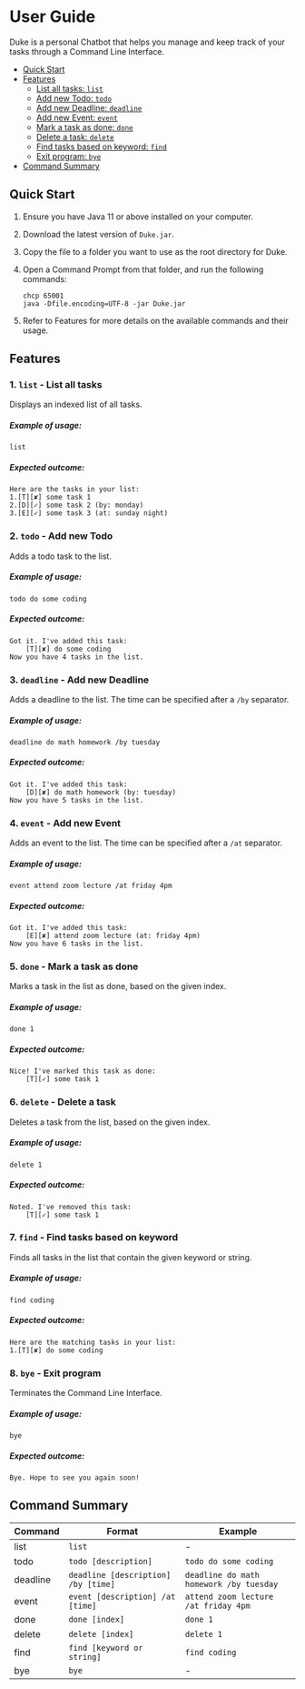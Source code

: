 # User Guide

Duke is a personal Chatbot that helps you manage and keep track of your tasks through a Command Line Interface.

* [Quick Start](#quick-start)
* [Features](#features)
    * [List all tasks: `list`](#1-list---list-all-tasks)
    * [Add new Todo: `todo`](#2-todo---add-new-todo)
    * [Add new Deadline: `deadline`](#3-deadline---add-new-deadline)
    * [Add new Event: `event`](#4-event---add-new-event)
    * [Mark a task as done: `done`](#5-done---mark-a-task-as-done)
    * [Delete a task: `delete`](#6-delete---delete-a-task)
    * [Find tasks based on keyword: `find`](#7-find---find-tasks-based-on-keyword)
    * [Exit program: `bye`](#8-bye---exit-program)
* [Command Summary](#command-summary)

## Quick Start

1. Ensure you have Java 11 or above installed on your computer.

2. Download the latest version of `Duke.jar`.

3. Copy the file to a folder you want to use as the root directory for Duke.

4. Open a Command Prompt from that folder, and run the following commands:
   ```
   chcp 65001
   java -Dfile.encoding=UTF-8 -jar Duke.jar
   ```
   
5. Refer to Features for more details on the available commands and their usage.

## Features 

### 1. `list` - List all tasks
Displays an indexed list of all tasks.

##### Example of usage: 
`list`

##### Expected outcome:
```
Here are the tasks in your list:
1.[T][✘] some task 1
2.[D][✓] some task 2 (by: monday)
3.[E][✓] some task 3 (at: sunday night)
```

### 2. `todo` - Add new Todo
Adds a todo task to the list.

##### Example of usage: 
`todo do some coding`

##### Expected outcome:
```
Got it. I've added this task:
	[T][✘] do some coding
Now you have 4 tasks in the list.
```

### 3. `deadline` - Add new Deadline
Adds a deadline to the list. The time can be specified after a `/by` separator.

##### Example of usage: 
`deadline do math homework /by tuesday`

##### Expected outcome:
```
Got it. I've added this task:
	[D][✘] do math homework (by: tuesday)
Now you have 5 tasks in the list.
```

### 4. `event` - Add new Event
Adds an event to the list. The time can be specified after a `/at` separator.

##### Example of usage: 
`event attend zoom lecture /at friday 4pm`

##### Expected outcome:
```
Got it. I've added this task:
	[E][✘] attend zoom lecture (at: friday 4pm)
Now you have 6 tasks in the list.
```

### 5. `done` - Mark a task as done
Marks a task in the list as done, based on the given index.

##### Example of usage: 
`done 1`

##### Expected outcome:
```
Nice! I've marked this task as done:
	[T][✓] some task 1
```

### 6. `delete` - Delete a task
Deletes a task from the list, based on the given index.

##### Example of usage: 
`delete 1`

##### Expected outcome:
```
Noted. I've removed this task:
	[T][✓] some task 1
```

### 7. `find` - Find tasks based on keyword
Finds all tasks in the list that contain the given keyword or string.

##### Example of usage: 
`find coding`

##### Expected outcome:
```
Here are the matching tasks in your list:
1.[T][✘] do some coding
```

### 8. `bye` - Exit program
Terminates the Command Line Interface.

##### Example of usage: 
`bye`

##### Expected outcome:
```
Bye. Hope to see you again soon!
```

## Command Summary

Command | Format | Example
------- | ---------- | ------------
list | `list` | -
todo | `todo [description]` | `todo do some coding`
deadline | `deadline [description] /by [time]`| `deadline do math homework /by tuesday`
event | `event [description] /at [time]` | `attend zoom lecture /at friday 4pm` 
done | `done [index]`  | `done 1`
delete | `delete [index]` | `delete 1`
find | `find [keyword or string]` | `find coding`
bye | `bye` | -


